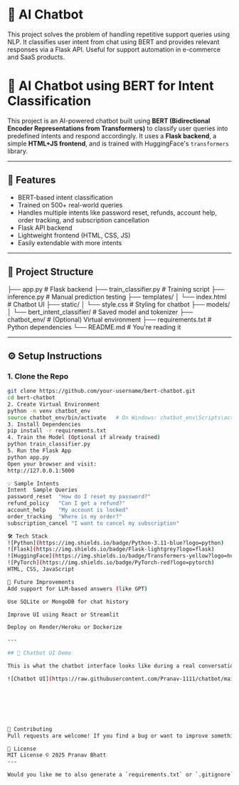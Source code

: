 # 🤖 AI Chatbot

This project solves the problem of handling repetitive support queries using NLP. It classifies user intent from chat using BERT and provides relevant responses via a Flask API. Useful for support automation in e-commerce and SaaS products.


# 🤖 AI Chatbot using BERT for Intent Classification

This project is an AI-powered chatbot built using **BERT (Bidirectional Encoder Representations from Transformers)** to classify user queries into predefined intents and respond accordingly. It uses a **Flask backend**, a simple **HTML+JS frontend**, and is trained with HuggingFace's `transformers` library.

---

## 🚀 Features

- BERT-based intent classification
- Trained on 500+ real-world queries
- Handles multiple intents like password reset, refunds, account help, order tracking, and subscription cancellation
- Flask API backend
- Lightweight frontend (HTML, CSS, JS)
- Easily extendable with more intents

---

## 📁 Project Structure

├── app.py # Flask backend
├── train_classifier.py # Training script
├── inference.py # Manual prediction testing
├── templates/
│ └── index.html # Chatbot UI
├── static/
│ └── style.css # Styling for chatbot
├── models/
│ └── bert_intent_classifier/ # Saved model and tokenizer
├── chatbot_env/ # (Optional) Virtual environment
├── requirements.txt # Python dependencies
└── README.md # You're reading it

---

## ⚙️ Setup Instructions

### 1. Clone the Repo
```bash
git clone https://github.com/your-username/bert-chatbot.git
cd bert-chatbot
2. Create Virtual Environment
python -m venv chatbot_env
source chatbot_env/bin/activate   # On Windows: chatbot_env\Scripts\activate
3. Install Dependencies
pip install -r requirements.txt
4. Train the Model (Optional if already trained)
python train_classifier.py
5. Run the Flask App
python app.py
Open your browser and visit:
http://127.0.0.1:5000

💡 Sample Intents
Intent	Sample Queries
password_reset	"How do I reset my password?"
refund_policy	"Can I get a refund?"
account_help	"My account is locked"
order_tracking	"Where is my order?"
subscription_cancel	"I want to cancel my subscription"

🛠️ Tech Stack
![Python](https://img.shields.io/badge/Python-3.11-blue?logo=python)
![Flask](https://img.shields.io/badge/Flask-lightgrey?logo=flask)
![HuggingFace](https://img.shields.io/badge/Transformers-yellow?logo=huggingface)
![PyTorch](https://img.shields.io/badge/PyTorch-red?logo=pytorch)
HTML, CSS, JavaScript

🧠 Future Improvements
Add support for LLM-based answers (like GPT)

Use SQLite or MongoDB for chat history

Improve UI using React or Streamlit

Deploy on Render/Heroku or Dockerize

---

## 🤖 Chatbot UI Demo

This is what the chatbot interface looks like during a real conversation:

![Chatbot UI](https://raw.githubusercontent.com/Pranav-1111/chatbot/main/assets/chatbot_ui.png)







🤝 Contributing
Pull requests are welcome! If you find a bug or want to improve something, open an issue first.

📜 License
MIT License © 2025 Pranav Bhatt
---

Would you like me to also generate a `requirements.txt` or `.gitignore`?
